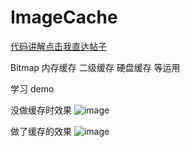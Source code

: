 # ImageCache

[代码讲解点击我直达帖子](https://mp.weixin.qq.com/s/GMy0xMcxJ_o0Yh0e_eaSIQ)


Bitmap 内存缓存 二级缓存 硬盘缓存 等运用

学习 demo 

没做缓存时效果
 ![image](https://mmbiz.qpic.cn/mmbiz_png/QkmfBPL2OQgaEn6TYiasBIKYaiakYmkOuoPUIiawsfUJUL9ZYp4EqKzazWf1HBToZn3VseYicia6nfZWuk4laVLU4fg/640?wx_fmt=png&tp=webp&wxfrom=5&wx_lazy=1&wx_co=1)
 
 
 做了缓存的效果
  ![image](https://mmbiz.qpic.cn/mmbiz_png/QkmfBPL2OQgaEn6TYiasBIKYaiakYmkOuo0fHJ7XlPAF7Q0zxEfj9c2kajantp6b41Htq5Jf0iaUH6ibfzDdshr0kQ/640?wx_fmt=png&tp=webp&wxfrom=5&wx_lazy=1&wx_co=1)




